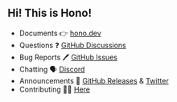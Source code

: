 ## Hi! This is Hono!

* Documents 👉 [hono.dev](https://hono.dev)
* Questions ❓ [GitHub Discussions](https://github.com/orgs/honojs/discussions)
* Bug Reports 🖊️ [GitHub Issues](https://github.com/honojs/hono/issues)
* Chatting 🗣️ [Discord](https://discord.gg/KMh2eNSdxV)
* Announcements 📣 [GitHub Releases](https://github.com/honojs/hono/releases) & [Twitter](https://twitter.com/honojs)
* Contributing 👨‍💻 [Here](https://github.com/honojs)
